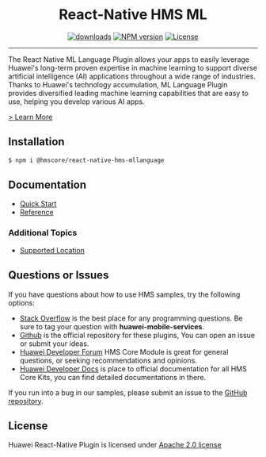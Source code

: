 <p align="center">
  <h1 align="center">React-Native HMS ML</h1>
</p>

<p align="center">
  <a href="https://www.npmjs.com/package/@hmscore/react-native-hms-mllanguage"><img src="https://img.shields.io/npm/dm/@hmscore/react-native-hms-mllanguage?color=%23007EC6&style=for-the-badge" alt="downloads"></a>
  <a href="https://www.npmjs.com/package/@hmscore/react-native-hms-mllanguage"><img src="https://img.shields.io/npm/v/@hmscore/react-native-hms-mllanguage?color=%23ed2a1c&style=for-the-badge" alt="NPM version"></a>
  <a href="./LICENSE"><img src="https://img.shields.io/npm/l/@hmscore/react-native-hms-mllanguage.svg?color=%3bcc62&style=for-the-badge" alt="License"></a>
</p>

----

The React Native ML Language Plugin allows your apps to easily leverage Huawei's long-term proven expertise in machine learning to support diverse artificial intelligence (AI) applications throughout a wide range of industries. Thanks to Huawei's technology accumulation, ML Language Plugin provides diversified leading machine learning capabilities that are easy to use, helping you develop various AI apps.

[> Learn More](https://developer.huawei.com/consumer/en/doc/development/HMS-Plugin-Guides/introduction-0000001050726178?ha_source=hms1)

## Installation

```bash
$ npm i @hmscore/react-native-hms-mllanguage
```

## Documentation

- [Quick Start](https://developer.huawei.com/consumer/en/doc/development/HMS-Plugin-Guides/preparedevenv-0000001051006241?ha_source=hms1)
- [Reference](https://developer.huawei.com/consumer/en/doc/development/HMS-Plugin-References-V1/overview-0000001051088416-V1?ha_source=hms1)

### Additional Topics

- [Supported Location](https://developer.huawei.com/consumer/en/doc/development/HMS-Plugin-Guides-V1/supported-location-0000001075977968-V1?ha_source=hms1)

## Questions or Issues

If you have questions about how to use HMS samples, try the following options:
- [Stack Overflow](https://stackoverflow.com/questions/tagged/huawei-mobile-services) is the best place for any programming questions. Be sure to tag your question with **huawei-mobile-services**.
- [Github](https://github.com/HMS-Core/hms-react-native-plugin) is the official repository for these plugins, You can open an issue or submit your ideas.
- [Huawei Developer Forum](https://forums.developer.huawei.com/forumPortal/en/home?fid=0101187876626530001&ha_source=hms1) HMS Core Module is great for general questions, or seeking recommendations and opinions.
- [Huawei Developer Docs](https://developer.huawei.com/consumer/en/doc/overview/HMS-Core-Plugin?ha_source=hms1) is place to official documentation for all HMS Core Kits, you can find detailed documentations in there.

If you run into a bug in our samples, please submit an issue to the [GitHub repository](https://github.com/HMS-Core/hms-react-native-plugin).

## License

Huawei React-Native Plugin is licensed under [Apache 2.0 license](LICENSE)